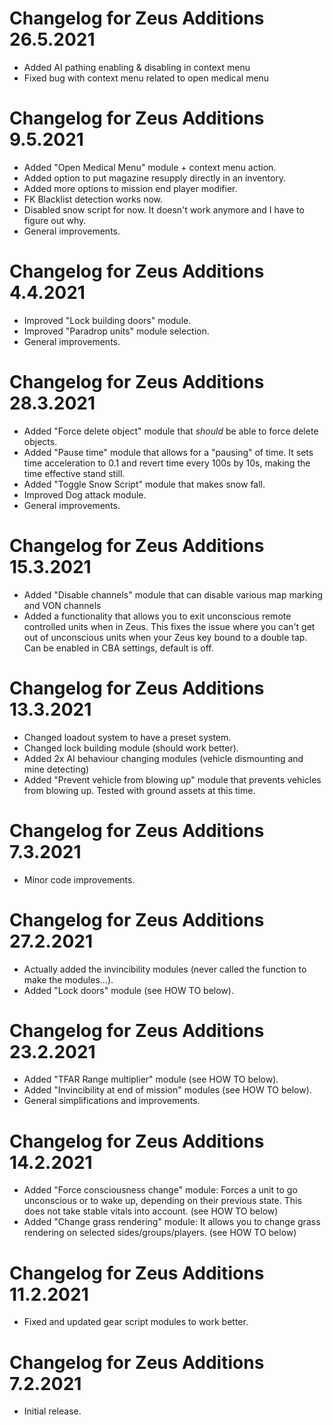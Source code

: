 # Changelog for Zeus Additions 26.5.2021
- Added AI pathing enabling & disabling in context menu
- Fixed bug with context menu related to open medical menu

# Changelog for Zeus Additions 9.5.2021
- Added "Open Medical Menu" module + context menu action.
- Added option to put magazine resupply directly in an inventory.
- Added more options to mission end player modifier.
- FK Blacklist detection works now.
- Disabled snow script for now. It doesn't work anymore and I have to figure out why.
- General improvements.

# Changelog for Zeus Additions 4.4.2021

- Improved "Lock building doors" module.
- Improved "Paradrop units" module selection.
- General improvements.

# Changelog for Zeus Additions 28.3.2021

- Added "Force delete object" module that *should* be able to force delete objects.
- Added "Pause time" module that allows for a "pausing" of time. It sets time acceleration to 0.1 and revert time every 100s by 10s, making the time effective stand still.
- Added "Toggle Snow Script" module that makes snow fall.
- Improved Dog attack module.
- General improvements.

# Changelog for Zeus Additions 15.3.2021

- Added "Disable channels" module that can disable various map marking and VON channels
- Added a functionality that allows you to exit unconscious remote controlled units when in Zeus. This fixes the issue where you can't get out of unconscious units when your Zeus key bound to a double tap. Can be enabled in CBA settings, default is off.

# Changelog for Zeus Additions 13.3.2021

- Changed loadout system to have a preset system.
- Changed lock building module (should work better).
- Added 2x AI behaviour changing modules (vehicle dismounting and mine detecting)
- Added "Prevent vehicle from blowing up" module that prevents vehicles from blowing up. Tested with ground assets at this time.

# Changelog for Zeus Additions 7.3.2021

- Minor code improvements.

# Changelog for Zeus Additions 27.2.2021

- Actually added the invincibility modules (never called the function to make the modules...).
- Added "Lock doors" module (see HOW TO below).

# Changelog for Zeus Additions 23.2.2021

- Added "TFAR Range multiplier" module (see HOW TO below).
- Added "Invincibility at end of mission" modules (see HOW TO below).
- General simplifications and improvements.

# Changelog for Zeus Additions 14.2.2021

- Added "Force consciousness change" module: Forces a unit to go unconscious or to wake up, depending on their previous state. This does not take stable vitals into account. (see HOW TO below)
- Added "Change grass rendering" module: It allows you to change grass rendering on selected sides/groups/players. (see HOW TO below)

# Changelog for Zeus Additions 11.2.2021

- Fixed and updated gear script modules to work better.

# Changelog for Zeus Additions 7.2.2021

- Initial release.

